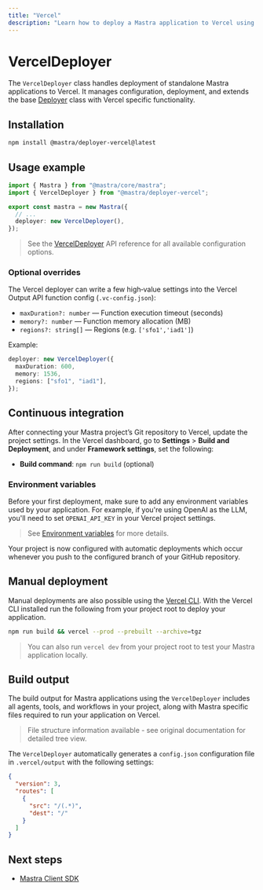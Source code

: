 ```yaml
---
title: "Vercel"
description: "Learn how to deploy a Mastra application to Vercel using the Mastra VercelDeployer"
---
```


# VercelDeployer

The `VercelDeployer` class handles deployment of standalone Mastra applications to Vercel. It manages configuration, deployment, and extends the base [Deployer](/docs/reference/deployer) class with Vercel specific functionality.

## Installation

```bash copy
npm install @mastra/deployer-vercel@latest
```

## Usage example

```typescript filename="src/mastra/index.ts" showLineNumbers copy
import { Mastra } from "@mastra/core/mastra";
import { VercelDeployer } from "@mastra/deployer-vercel";

export const mastra = new Mastra({
  // ...
  deployer: new VercelDeployer(),
});
```

> See the [VercelDeployer](/docs/reference/deployer/vercel) API reference for all available configuration options.

### Optional overrides

The Vercel deployer can write a few high‑value settings into the Vercel Output API function config (`.vc-config.json`):

- `maxDuration?: number` — Function execution timeout (seconds)
- `memory?: number` — Function memory allocation (MB)
- `regions?: string[]` — Regions (e.g. `['sfo1','iad1']`)

Example:

```ts filename="src/mastra/index.ts" showLineNumbers copy
deployer: new VercelDeployer({
  maxDuration: 600,
  memory: 1536,
  regions: ["sfo1", "iad1"],
});
```

## Continuous integration

After connecting your Mastra project’s Git repository to Vercel, update the project settings. In the Vercel dashboard, go to **Settings** > **Build and Deployment**, and under **Framework settings**, set the following:

- **Build command**: `npm run build` (optional)

### Environment variables

Before your first deployment, make sure to add any environment variables used by your application. For example, if you're using OpenAI as the LLM, you'll need to set `OPENAI_API_KEY` in your Vercel project settings.

> See [Environment variables](https://vercel.com/docs/environment-variables) for more details.

Your project is now configured with automatic deployments which occur whenever you push to the configured branch of your GitHub repository.

## Manual deployment

Manual deployments are also possible using the [Vercel CLI](https://vercel.com/docs/cli). With the Vercel CLI installed run the following from your project root to deploy your application.

```bash copy
npm run build && vercel --prod --prebuilt --archive=tgz
```

> You can also run `vercel dev` from your project root to test your Mastra application locally.

## Build output

The build output for Mastra applications using the `VercelDeployer` includes all agents, tools, and workflows in your project, along with Mastra specific files required to run your application on Vercel.

> File structure information available - see original documentation for detailed tree view.

The `VercelDeployer` automatically generates a `config.json` configuration file in `.vercel/output` with the following settings:

```json
{
  "version": 3,
  "routes": [
    {
      "src": "/(.*)",
      "dest": "/"
    }
  ]
}
```

## Next steps

- [Mastra Client SDK](/docs/reference/client-js/mastra-client)
